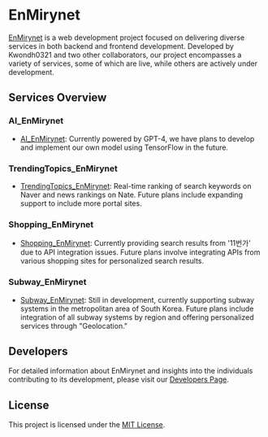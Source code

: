 # EnMirynet

[EnMirynet](https://ournicerver.com/) is a web development project focused on delivering diverse services in both backend and frontend development. Developed by Kwondh0321 and two other collaborators, our project encompasses a variety of services, some of which are live, while others are actively under development.

## Services Overview

### AI_EnMirynet

- [AI_EnMirynet](https://ai.ournicerver.com/): Currently powered by GPT-4, we have plans to develop and implement our own model using TensorFlow in the future.

### TrendingTopics_EnMirynet

- [TrendingTopics_EnMirynet](https://topic.ournicerver.com/): Real-time ranking of search keywords on Naver and news rankings on Nate. Future plans include expanding support to include more portal sites.

### Shopping_EnMirynet

- [Shopping_EnMirynet](https://shopping.ournicerver.com/): Currently providing search results from '11번가' due to API integration issues. Future plans involve integrating APIs from various shopping sites for personalized search results.

### Subway_EnMirynet

- [Subway_EnMirynet](https://subway.ournicerver.com/): Still in development, currently supporting subway systems in the metropolitan area of South Korea. Future plans include integration of all subway systems by region and offering personalized services through "Geolocation."

## Developers

For detailed information about EnMirynet and insights into the individuals contributing to its development, please visit our [Developers Page](https://ournicerver.com/developers).


## License

This project is licensed under the [MIT License](LICENSE).
